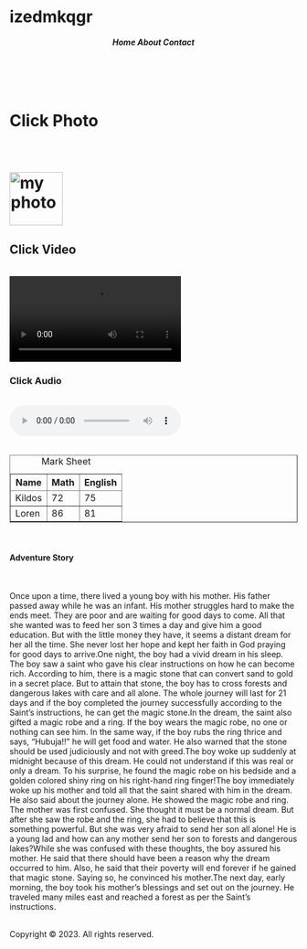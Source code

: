 # izedmkqgr
<!DOCTYPE html>
<html class="no-js"lang="EN">
<head>
<meta charset="UTF-8">
<meta name="viewport"content="width= device-width, initial-scale=1">
<meta name="description"content="Saw now latest adventure story.">
<meta name="keywords"content="famous, adventure, latest story,">
<link rel="shortcut icon"href="empty.jpeg"type="image/x-icon">
</head>
<body>
<header>
<b>
<i>Home</i>
<i>About</i>
<i>Contact</i>
</b>
</header>
<main>
<br>
<h1>Click Photo<h1>
<br>
<a href="https://www.airtel.in/"><img width=93 src="https://i.ibb.co/N20jcPy/IMG-20220328-115849-882.jpg"alt="my photo"></img></a>
<br>
<!--2 number heading tag-->
<h2>Click Video</h2>
<br>
<video src="empty.hq"controls="controls">
</video>
<br>
<h3>Click Audio</h3>
<br>
<audio src="empty.mp3"controls="controls">
</audio>
<br>
<br>
<table border>
<caption>Mark Sheet</caption>
<thead>
<tr>
<th>Name</th>
<th>Math</th>
<th>English</th>
</tr>
<tr>
<td>Kildos</td>
<td>72</td>
<td>75</td>
</tr>
</thead>
<tr>
<td>Loren</td>
<td>86</td>
<td>81</td>
</tr>
</table>
<br>
<h4>Adventure Story</h4>
<br>
<p>Once upon a time, there lived a young boy with his mother. His father passed away while he was an infant. His mother struggles hard to make the ends meet. They are poor and are waiting for good days to come. All that she wanted was to feed her son 3 times a day and give him a good education. But with the little money they have, it seems a distant dream for her all the time. She never lost her hope and kept her faith in God praying for good days to arrive.One night, the boy had a vivid dream in his sleep. The boy saw a saint who gave his clear instructions on how he can become rich. According to him, there is a magic stone that can convert sand to gold in a secret place. But to attain that stone, the boy has to cross forests and dangerous lakes with care and all alone. The whole journey will last for 21 days and if the boy completed the journey successfully according to the Saint’s instructions, he can get the magic stone.In the dream, the saint also gifted a magic robe and a ring. If the boy wears the magic robe, no one or nothing can see him. In the same way, if the boy rubs the ring thrice and says, “Hubuja!!” he will get food and water. He also warned that the stone should be used judiciously and not with greed.The boy woke up suddenly at midnight because of this dream. He could not understand if this was real or only a dream. To his surprise, he found the magic robe on his bedside and a golden colored shiny ring on his right-hand ring finger!The boy immediately woke up his mother and told all that the saint shared with him in the dream. He also said about the journey alone. He showed the magic robe and ring. The mother was first confused. She thought it must be a normal dream. But after she saw the robe and the ring, she had to believe that this is something powerful. But she was very afraid to send her son all alone! He is a young lad and how can any mother send her son to forests and dangerous lakes?While she was confused with these thoughts, the boy assured his mother. He said that there should have been a reason why the dream occurred to him. Also, he said that their poverty will end forever if he gained that magic stone. Saying so, he convinced his mother.The next day, early morning, the boy took his mother’s blessings and set out on the journey. He traveled many miles east and reached a forest as per the Saint’s instructions.</p> 
</br>
</main>
</body>
<footer>
Copyright © 2023. All rights reserved.
</footer>
</html>
